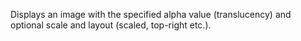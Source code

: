 Displays an image with the specified alpha value (translucency) and optional scale and layout (scaled, top-right etc.).